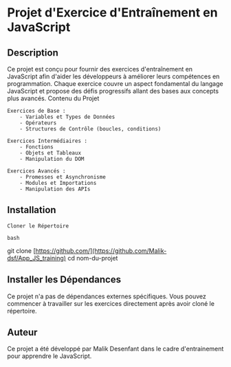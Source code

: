 # Projet d'Exercice d'Entraînement en JavaScript

## Description

Ce projet est conçu pour fournir des exercices d'entraînement en JavaScript afin d'aider les développeurs à améliorer leurs compétences en programmation. Chaque exercice couvre un aspect fondamental du langage JavaScript et propose des défis progressifs allant des bases aux concepts plus avancés.
Contenu du Projet

    Exercices de Base :
        - Variables et Types de Données
        - Opérateurs
        - Structures de Contrôle (boucles, conditions)

    Exercices Intermédiaires :
        - Fonctions
        - Objets et Tableaux
        - Manipulation du DOM

    Exercices Avancés :
        - Promesses et Asynchronisme
        - Modules et Importations
        - Manipulation des APIs

## Installation

    Cloner le Répertoire

    bash

git clone [https://github.com/](https://github.com/Malik-dsf/App_JS_training)
cd nom-du-projet

## Installer les Dépendances
Ce projet n'a pas de dépendances externes spécifiques. Vous pouvez commencer à travailler sur les exercices directement après avoir cloné le répertoire.

## Auteur

Ce projet a été développé par Malik Desenfant dans le cadre d'entrainement pour apprendre le JavaScript.
